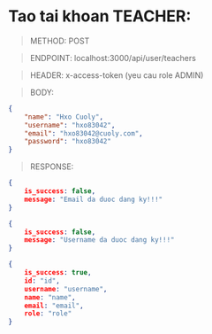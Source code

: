 # Tao tai khoan TEACHER:

> METHOD: POST

> ENDPOINT: localhost:3000/api/user/teachers

> HEADER: x-access-token (yeu cau role ADMIN)

> BODY: 
```json
{
    "name": "Hxo Cuoly",
    "username": "hxo83042",
    "email": "hxo83042@cuoly.com",
    "password": "hxo83042"
}
```

> RESPONSE:

```json
{
    is_success: false,
    message: "Email da duoc dang ky!!!"
}
```

```json
{
    is_success: false,
    message: "Username da duoc dang ky!!!"
}
```

```json
{
    is_success: true,
    id: "id",
    username: "username",
    name: "name",
    email: "email",
    role: "role"
}
```